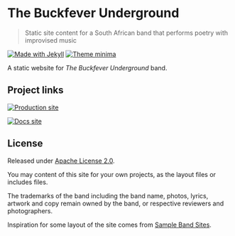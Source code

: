 # The Buckfever Underground
> Static site content for a South African band that performs poetry with improvised music

[![Made with Jekyll](https://img.shields.io/badge/made%20with-Jekyll%203-blue.svg)](https://jekyllrb.com)
[![Theme minima](https://img.shields.io/badge/theme-minima-blue.svg)](https://github.com/jekyll/minina)

A static website for _The Buckfever Underground_ band.


## Project links

[![Production site](https://img.shields.io/badge/site-thebuckfeverunderground.co.za-brightgreen?style=for-the-badge)](https://thebuckfeverunderground.co.za/)

[![Docs site](https://img.shields.io/badge/docs-Github_Pages-blue?style=for-the-badge)](https://michaelcurrin.github.io/the-buckfever-underground/)


## License

Released under [Apache License 2.0](/LICENSE).

You may content of this site for your own projects, as the layout files or includes files. 

The trademarks of the band including the band name, photos, lyrics, artwork and copy remain owned by the band, or respective reviewers and photographers.

Inspiration for some layout of the site comes from [Sample Band Sites](https://bandzoogle.com/sample-band-sites).
